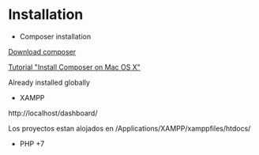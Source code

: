 # Installation

- Composer installation

[Download composer](https://getcomposer.org/)

[Tutorial "Install Composer on Mac OS X"](https://www.youtube.com/watch?v=pXV7XGiDvLs)

Already installed globally

- XAMPP

http://localhost/dashboard/

Los proyectos estan alojados en  /Applications/XAMPP/xamppfiles/htdocs/
- PHP +7




